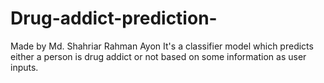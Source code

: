 # Drug-addict-prediction-
Made by Md. Shahriar Rahman Ayon
It's a classifier model which predicts either a person is drug addict or not based on some information as user inputs.
